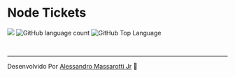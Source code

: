 # Node Tickets

<p>
  <img src="https://img.shields.io/badge/made%20by-Alessandro%20Massarotti%20Jr-90c53f?style=flat-square">
  <img alt="GitHub language count" src="https://img.shields.io/github/languages/count/alessandro-massarotti-Jr/Node-tickets?color=90c53f&style=flat-square">
  <img alt="GitHub Top Language" src="https://img.shields.io/github/languages/top/alessandro-massarotti-Jr/Node-tickets?color=90c53f&style=flat-square">
</p>

<br>

---

Desenvolvido Por [Alessandro Massarotti Jr](https://github.com/alessandro-massarotti-jr) 🤖
